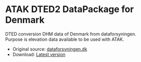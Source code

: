 # ATAK DTED2 DataPackage for Denmark
DTED conversion DHM data of Denmark from dataforsyningen. \
Purpose is elevation data available to be used with ATAK.

- Original source: [dataforsyningen.dk](https://dataforsyningen.dk/data/928)
- Download: [Latest version](https://github.com/milsimdk/DTED2-Denmark/releases/latest/download/DTED2-Denmark.zip)
